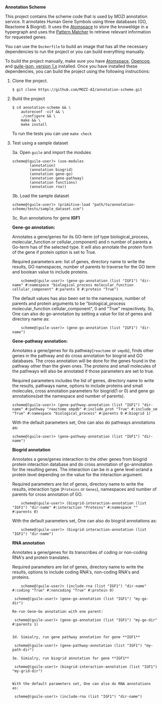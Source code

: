 **Annotation Scheme**

This project contains the scheme code that is used by MOZI annotation service. It annotates Human Gene Symbols using three databases (GO, Reactome & Biogrid). It uses the [Atomspace](https://github.com/opencog/atomspace) to store the knoweldge in a hypergraph and uses the [Pattern Matcher](https://wiki.opencog.org/w/The_Pattern_Matcher) to retrieve relevant information for requested genes.

You can use the `Dockerfile` to build an image that has all the necessary dependencies to run the project or you can build everything manually.

To build the project manually, make sure you have [Atomspace](https://github.com/opencog/atomspace), [Opencog](https://github.com/opencog/opencog), and [guile-json, version 1.x](https://github.com/aconchillo/guile-json) installed. Once you have installed these dependencies, you can build the project using the following instructions:

1. Clone the project.

    ~~~~
    $ git clone https://github.com/MOZI-AI/annotation-scheme.git
    ~~~~

2. Build the project

    ~~~~
    $ cd annotation-scheme && \
        autoreconf -vif && \
        ./configure && \
        make && \
        make install
    ~~~~

    To run the tests you can use `make check`

3. Test using a sample dataset

    3a. Open `guile` and import the modules

    ```
    scheme@(guile-user)> (use-modules
            (annotation)
            (annotation biogrid)
            (annotation gene-go)
            (annotation gene-pathway)
            (annotation functions) 
            (annotation rna))

    ```
    3b. Load the sample dataset

    ```
    scheme@(guile-user)> (primitive-load "path/to/annotation-scheme/tests/sample_dataset.scm")

    ```

    3c. Run annotations for gene **IGF1**

    **Gene-go annotation:**

    Annotates a gene/genes for its GO-term (of type biological_process, molecular_function or cellular_component) and n number of parents a Go-term has of the selected type. It will also annotate the protein form of the gene if protein option is set to True.   
    
    Required parameters are: list of genes, directory name to write the results, GO namespaces, number of parents to traverse for the GO term and boolean value to include proteins.

    ```
        scheme@(guile-user)> (gene-go-annotation (list "IGF1") "dir-name" #:namespace "biological_process molecular_function cellular_component" #:parents 0 #:protein "True")

    ```
    The default values has also been set to the namespace, number of parents and protein arguments to be "biological_process molecular_function cellular_component", 0 and "True" respectively. So, One can also do go-annotation by setting a value for list of genes and directory name as:

    ```
        scheme@(guile-user)> (gene-go-annotation (list "IGF1") "dir-name")

    ```

    **Gene-pathway annotation:**

    Annotates a gene/genes for its pathway(`reactome` or `smpdb`), finds other genes in the pathway and do cross annotation for biogrid and GO databases. The cross annotation will be done for the genes found in the pathway other than the given ones. The proteins and small molecules of the pathways will also be annotated if those parameters are set to true. 

    Required parameters includes the list of genes, directory name to write the results, pathways name, options to include proteins and small molecules, cross annotation parameters for biogrid(1 or 0) and gene go annotations(set the namespace and number of parents). 

    ```
    scheme@(guile-user)> (gene-pathway-annotation (list "IGF1") "dir-name" #:pathway "reactome smpdb" #:include_prot "True" #:include_sm "True" #:namespace "biological_process" #:parents 0 #:biogrid 1)

    ```
    With the default parameters set, One can also do pathways annotations as:

    ```
    scheme@(guile-user)> (gene-pathway-annotation (list "IGF1") "dir-name")

    ```

    **Biogrid annotation**

    Annotates a gene/genes interaction to the other genes from biogrid protein interaction database and do cross annotation of go-annotation for the resulting genes. The interaction can be in a gene level or/and a protein level depending on the value for the interaction argument. 

    Required parameters are list of genes, directory name to write the results, interaction type (`Proteins` or `Genes`), namespaces and number of parents for cross annotation of GO.

    ```
        scheme@(guile-user)> (biogrid-interaction-annotation (list "IGF1") "dir-name" #:interaction "Proteins" #:namespace "" #:parents 0)

    ```

    With the default parameters set, One can also do biogrid annotations as:

    ```
        scheme@(guile-user)> (biogrid-interaction-annotation (list "IGF1") "dir-name")

    ```

    **RNA annotation**

    Annotates a gene/genes for its transcribes of coding or non-coding RNA's and protein translates. 

    Required parameters are list of genes, directory name to write the results, options to include coding RNA's, non-coding RNA's and proteins.

    ```
        scheme@(guile-user)> (include-rna (list "IGF1") "dir-name" #:coding "True" #:noncoding "True" #:protein 0)

    ```
        scheme@(guile-user)> (gene-go-annotation (list "IGF1") "my-go-dir")
    ```
    Re-run Gene-Go annotation with one parent:
    ```
        scheme@(guile-user)> (gene-go-annotation (list "IGF1") "my-go-dir" #:parents 1)
    ```

    3d. Simialry, run gene pathway annotation for gene **IGF1**

    ```
        scheme@(guile-user)> (gene-pathway-annotation (list "IGF1") "my-path-dir")
    ```
    3e. Simialry, run biogrid annotation for gene **IGF1**

    ```
        scheme@(guile-user)> (biogrid-interaction-annotation (list "IGF1") "my-grid-dir")
    ```

    With the default parameters set, One can also do RNA annotations as:

    ```
        scheme@(guile-user)> (include-rna (list "IGF1") "dir-name")

    ```
